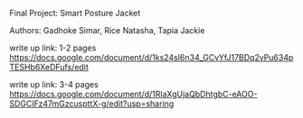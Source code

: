 Final Project: Smart Posture Jacket

Authors: Gadhoke Simar, Rice Natasha, Tapia Jackie 

write up link: 1-2 pages
https://docs.google.com/document/d/1ks24sI6n34_GCvYfJ17BDq2vPu634pTESHb6XeDFufs/edit

write up link: 3-4 pages
https://docs.google.com/document/d/1RlaXgUjaQbDhtgbC-eAOO-SDGCIFz47mGzcuspttX-g/edit?usp=sharing
